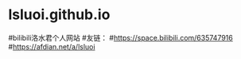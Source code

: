 # lsluoi.github.io
#bilibili洛水君个人网站
#友链：
#https://space.bilibili.com/635747916
#https://afdian.net/a/lsluoi
